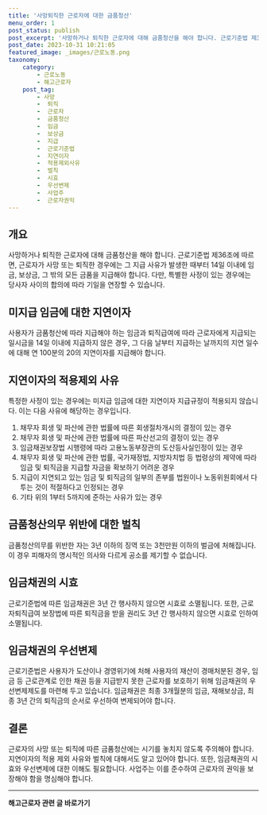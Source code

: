 ```yaml
---
title: '사망퇴직한 근로자에 대한 금품청산'
menu_order: 1
post_status: publish
post_excerpt: '사망하거나 퇴직한 근로자에 대해 금품청산을 해야 합니다. 근로기준법 제36조에 따르면, 근로자가 사망 또는 퇴직한 경우에는 그 지급 사유가 발생한 때부터 14일 이내에 임금, 보상금, 그 밖의 모든 금품을 지급해야 합니다. 다만, 특별한 사정이 있는 경우에는 당사자 사이의 합의에 따라 기일을 연장할 수 있습니다.'
post_date: 2023-10-31 10:21:05
featured_image: _images/근로노동.png
taxonomy:
    category:
        - 근로노동
        - 해고근로자
    post_tag:
        - 사망
        -  퇴직
        -  근로자
        -  금품청산
        -  임금
        -  보상금
        -  지급
        -  근로기준법
        -  지연이자
        -  적용제외사유
        -  벌칙
        -  시효
        -  우선변제
        -  사업주
        -  근로자권익
---
```



## 개요
사망하거나 퇴직한 근로자에 대해 금품청산을 해야 합니다. 근로기준법 제36조에 따르면, 근로자가 사망 또는 퇴직한 경우에는 그 지급 사유가 발생한 때부터 14일 이내에 임금, 보상금, 그 밖의 모든 금품을 지급해야 합니다. 다만, 특별한 사정이 있는 경우에는 당사자 사이의 합의에 따라 기일을 연장할 수 있습니다.

## 미지급 임금에 대한 지연이자
사용자가 금품청산에 따라 지급해야 하는 임금과 퇴직급여에 따라 근로자에게 지급되는 일시금을 14일 이내에 지급하지 않은 경우, 그 다음 날부터 지급하는 날까지의 지연 일수에 대해 연 100분의 20의 지연이자를 지급해야 합니다.

## 지연이자의 적용제외 사유
특정한 사정이 있는 경우에는 미지급 임금에 대한 지연이자 지급규정이 적용되지 않습니다. 이는 다음 사유에 해당하는 경우입니다.
1. 채무자 회생 및 파산에 관한 법률에 따른 회생절차개시의 결정이 있는 경우
2. 채무자 회생 및 파산에 관한 법률에 따른 파산선고의 결정이 있는 경우
3. 임금채권보장법 시행령에 따라 고용노동부장관의 도산등사실인정이 있는 경우
4. 채무자 회생 및 파산에 관한 법률, 국가재정법, 지방자치법 등 법령상의 제약에 따라 임금 및 퇴직금을 지급할 자금을 확보하기 어려운 경우
5. 지급이 지연되고 있는 임금 및 퇴직금의 일부의 존부를 법원이나 노동위원회에서 다투는 것이 적절하다고 인정되는 경우
6. 기타 위의 1부터 5까지에 준하는 사유가 있는 경우

## 금품청산의무 위반에 대한 벌칙
금품청산의무를 위반한 자는 3년 이하의 징역 또는 3천만원 이하의 벌금에 처해집니다. 이 경우 피해자의 명시적인 의사와 다르게 공소를 제기할 수 없습니다.

## 임금채권의 시효
근로기준법에 따른 임금채권은 3년 간 행사하지 않으면 시효로 소멸됩니다. 또한, 근로자퇴직급여 보장법에 따른 퇴직금을 받을 권리도 3년 간 행사하지 않으면 시효로 인하여 소멸됩니다.

## 임금채권의 우선변제
근로기준법은 사용자가 도산이나 경영위기에 처해 사용자의 재산이 경매처분된 경우, 임금 등 근로관계로 인한 채권 등을 지급받지 못한 근로자를 보호하기 위해 임금채권의 우선변제제도를 마련해 두고 있습니다. 임금채권은 최종 3개월분의 임금, 재해보상금, 최종 3년 간의 퇴직금의 순서로 우선하여 변제되어야 합니다.

## 결론
근로자의 사망 또는 퇴직에 따른 금품청산에는 시기를 놓치지 않도록 주의해야 합니다. 지연이자의 적용 제외 사유와 벌칙에 대해서도 알고 있어야 합니다. 또한, 임금채권의 시효와 우선변제에 대한 이해도 필요합니다. 사업주는 이를 준수하여 근로자의 권익을 보장해야 함을 명심해야 합니다.
<!-- wp:separator -->
<hr class="wp-block-separator has-alpha-channel-opacity"/>
<!-- /wp:separator -->

<!-- wp:group {"backgroundColor":"base","layout":{"type":"constrained"}} -->
<div class="wp-block-group has-base-background-color has-background"><!-- wp:paragraph {"align":"center","fontSize":"medium"} -->
<p class="has-text-align-center has-large-font-size"><strong>해고근로자 관련 글 바로가기</strong></p>
<!-- /wp:paragraph -->


<!-- wp:latest-posts {"categories":[{"id":12660,"count":19,"description":"","link":"https://uknowlaw.com/category/%ed%95%b4%ea%b3%a0%ea%b7%bc%eb%a1%9c%ec%9e%90/","name":"해고근로자","slug":"해고근로자","taxonomy":"category","parent":0,"meta":[],"_links":{"self":[{"href":"https://uknowlaw.com/wp-json/wp/v2/categories/12660"}],"collection":[{"href":"https://uknowlaw.com/wp-json/wp/v2/categories"}],"about":[{"href":"https://uknowlaw.com/wp-json/wp/v2/taxonomies/category"}],"wp:post_type":[{"href":"https://uknowlaw.com/wp-json/wp/v2/posts?categories=12660"}],"curies":[{"name":"wp","href":"https://api.w.org/{rel}","templated":true}]}}],"postsToShow":100,"excerptLength":28,"postLayout":"grid","columns":2,"featuredImageAlign":"left","featuredImageSizeSlug":"large","fontSize":18px} /--></div>
<!-- /wp:group -->